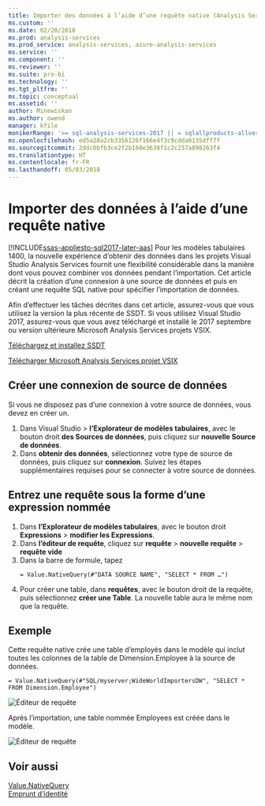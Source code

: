 ```yaml
---
title: Importer des données à l’aide d’une requête native (Analysis Services) | Documents Microsoft
ms.custom: ''
ms.date: 02/20/2018
ms.prod: analysis-services
ms.prod_service: analysis-services, azure-analysis-services
ms.service: ''
ms.component: ''
ms.reviewer: ''
ms.suite: pro-bi
ms.technology: ''
ms.tgt_pltfrm: ''
ms.topic: conceptual
ms.assetid: ''
author: Minewiskan
ms.author: owend
manager: kfile
monikerRange: '>= sql-analysis-services-2017 || = sqlallproducts-allversions'
ms.openlocfilehash: ed5a28a2cb3356126f166e4f3c9cdda0135dff7f
ms.sourcegitcommit: 2ddc0bfb3ce2f2b160e3638f1c2c237a898263f4
ms.translationtype: HT
ms.contentlocale: fr-FR
ms.lasthandoff: 05/03/2018
---
```

# <a name="import-data-by-using-a-native-query"></a>Importer des données à l’aide d’une requête native
[!INCLUDE[ssas-appliesto-sql2017-later-aas](../../includes/ssas-appliesto-sql2017-later-aas.md)]
Pour les modèles tabulaires 1400, la nouvelle expérience d’obtenir des données dans les projets Visual Studio Analysis Services fournit une flexibilité considérable dans la manière dont vous pouvez combiner vos données pendant l’importation. Cet article décrit la création d’une connexion à une source de données et puis en créant une requête SQL native pour spécifier l’importation de données.

Afin d’effectuer les tâches décrites dans cet article, assurez-vous que vous utilisez la version la plus récente de SSDT. Si vous utilisez Visual Studio 2017, assurez-vous que vous avez téléchargé et installé le 2017 septembre ou version ultérieure Microsoft Analysis Services projets VSIX.

[Téléchargez et installez SSDT](../../ssdt/download-sql-server-data-tools-ssdt.md)

[Télécharger Microsoft Analysis Services projet VSIX](https://marketplace.visualstudio.com/items?itemName=ProBITools.MicrosoftAnalysisServicesModelingProjects)

## <a name="create-a-datasource-connection"></a>Créer une connexion de source de données
Si vous ne disposez pas d’une connexion à votre source de données, vous devez en créer un.

1. Dans Visual Studio > **l’Explorateur de modèles tabulaires**, avec le bouton droit **des Sources de données**, puis cliquez sur **nouvelle Source de données**.
2. Dans **obtenir des données**, sélectionnez votre type de source de données, puis cliquez sur **connexion**. Suivez les étapes supplémentaires requises pour se connecter à votre source de données.


## <a name="enter-a-query-as-a-named-expression"></a>Entrez une requête sous la forme d’une expression nommée
1. Dans **l’Explorateur de modèles tabulaires**, avec le bouton droit **Expressions** > **modifier les Expressions**.
2. Dans **l’éditeur de requête**, cliquez sur **requête** > **nouvelle requête** > **requête vide**
3. Dans la barre de formule, tapez
    ```
    = Value.NativeQuery(#"DATA SOURCE NAME", "SELECT * FROM …")
    ```
4. Pour créer une table, dans **requêtes**, avec le bouton droit de la requête, puis sélectionnez **créer une Table**. La nouvelle table aura le même nom que la requête.


## <a name="example"></a>Exemple
Cette requête native crée une table d’employés dans le modèle qui inclut toutes les colonnes de la table de Dimension.Employee à la source de données.

```
= Value.NativeQuery(#"SQL/myserver;WideWorldImportersDW", "SELECT * FROM Dimension.Employee")
```
![Éditeur de requête](media/ssas-import-query-example.png)


Après l’importation, une table nommée Employees est créée dans le modèle.   

![Éditeur de requête](media/ssas-import-query-example-table.png)


## <a name="see-also"></a>Voir aussi  
 [Value.NativeQuery](https://msdn.microsoft.com/library/mt736917.aspx)   
 [Emprunt d’identité](../../analysis-services/tabular-models/impersonation-ssas-tabular.md)   

  
